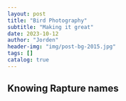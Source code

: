 ```yaml
---
layout: post
title: "Bird Photography"
subtitle: "Making it great"
date: 2023-10-12
author: "Jorden"
header-img: "img/post-bg-2015.jpg"
tags: []
catalog: true
---
```


## Knowing Rapture names



